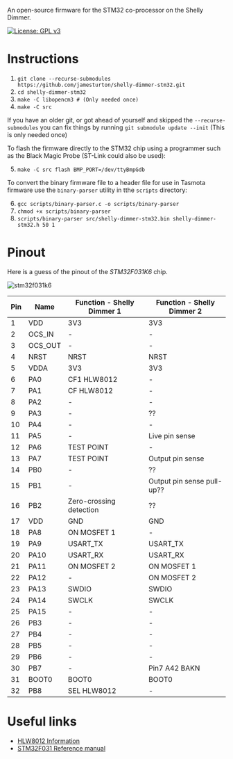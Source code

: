An open-source firmware for the STM32 co-processor on the Shelly Dimmer.

[![License: GPL v3](https://img.shields.io/badge/License-GPLv3-blue.svg)](https://www.gnu.org/licenses/gpl-3.0)

# Instructions
 1. ```git clone --recurse-submodules https://github.com/jamesturton/shelly-dimmer-stm32.git```
 2. ```cd shelly-dimmer-stm32```
 3. ```make -C libopencm3 # (Only needed once)```
 4. ```make -C src```

If you have an older git, or got ahead of yourself and skipped the ```--recurse-submodules```
you can fix things by running ```git submodule update --init``` (This is only needed once)

To flash the firmware directly to the STM32 chip using a programmer such as the Black Magic Probe (ST-Link could also be used):

 5. ```make -C src flash BMP_PORT=/dev/ttyBmpGdb```

 To convert the binary firmware file to a header file for use in Tasmota firmware use the ```binary-parser``` utility in tthe ```scripts``` directory:

 6. ```gcc scripts/binary-parser.c -o scripts/binary-parser```
 7. ```chmod +x scripts/binary-parser```
 8. ```scripts/binary-parser src/shelly-dimmer-stm32.bin shelly-dimmer-stm32.h 50 1```

# Pinout
Here is a guess of the pinout of the *STM32F031K6* chip.

![stm32f031k6](https://user-images.githubusercontent.com/6130792/86444616-494b8080-bd11-11ea-8eeb-c07b69b8af35.PNG)

| Pin   | Name      | Function - Shelly Dimmer 1    | Function - Shelly Dimmer 2    |
| ----- | --------- | ----------------------------- | ----------------------------- |
| 1     | VDD       | 3V3                           | 3V3                           |
| 2     | OCS_IN    | -                             | -                             |
| 3     | OCS_OUT   | -                             | -                             |
| 4     | NRST      | NRST                          | NRST                          |
| 5     | VDDA      | 3V3                           | 3V3                           |
| 6     | PA0       | CF1 HLW8012                   | -                             |
| 7     | PA1       | CF HLW8012                    | -                             |
| 8     | PA2       | -                             | -                             |
| 9     | PA3       | -                             | ??                            |
| 10    | PA4       | -                             | -                             |
| 11    | PA5       | -                             | Live pin sense                |
| 12    | PA6       | TEST POINT                    | -                             |
| 13    | PA7       | TEST POINT                    | Output pin sense              |
| 14    | PB0       | -                             | ??                            |
| 15    | PB1       | -                             | Output pin sense pull-up??    |
| 16    | PB2       | Zero-crossing detection       | ??                            |
| 17    | VDD       | GND                           | GND                           |
| 18    | PA8       | ON MOSFET 1                   | -                             |
| 19    | PA9       | USART_TX                      | USART_TX                      |
| 20    | PA10      | USART_RX                      | USART_RX                      |
| 21    | PA11      | ON MOSFET 2                   | ON MOSFET 1                   |
| 22    | PA12      | -                             | ON MOSFET 2                   |
| 23    | PA13      | SWDIO                         | SWDIO                         |
| 24    | PA14      | SWCLK                         | SWCLK                         |
| 25    | PA15      | -                             | -                             |
| 26    | PB3       | -                             | -                             |
| 27    | PB4       | -                             | -                             |
| 28    | PB5       | -                             | -                             |
| 29    | PB6       | -                             | -                             |
| 30    | PB7       | -                             | Pin7 A42 BAKN                 |
| 31    | BOOT0     | BOOT0                         | BOOT0                         |
| 32    | PB8       | SEL HLW8012                   | -                             |

# Useful links
 - [HLW8012 Information](https://tinkerman.cat/post/hlw8012-ic-new-sonoff-pow)
 - [STM32F031 Reference manual](https://www.st.com/resource/en/reference_manual/dm00031936-stm32f0x1stm32f0x2stm32f0x8-advanced-armbased-32bit-mcus-stmicroelectronics.pdf)
